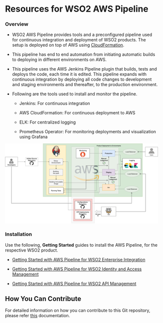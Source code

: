 # Resources for WSO2 AWS Pipeline

### Overview

* WSO2 AWS Pipeline provides tools and a preconfigured pipeline used for continuous integration and deployment of WSO2 products. The setup is deployed on top of AWS using [CloudFormation](https://aws.amazon.com/cloudformation/).

* This pipeline has end to end automation from initiating automatic builds to deploying in different environments on AWS.

* This pipeline uses the AWS Jenkins Pipeline plugin that builds, tests and deploys the code, each time it is edited.
This pipeline expands with continuous integration by deploying all code changes to development and staging environments and thereafter, to the production environment.

* Following are the tools used to install and monitor the pipeline.

  - Jenkins: For continuous integration

  - AWS CloudFormation: For continuous deployment to AWS

  - ELK: For centralized logging

  - Prometheus Operator: For monitoring deployments and visualization using Grafana

![Architecture Diagram](pipeline_architecture_diagram.png)

### Installation

Use the following, **Getting Started** guides to install the AWS Pipeline, for the respective WSO2 product.

* [Getting Started with AWS Pipeline for WSO2 Enterprise Integration](docs/getting-started-ei.md)

* [Getting Started with AWS Pipeline for WSO2 Identity and Access Management](docs/getting-started-is.md)

* [Getting Started with AWS Pipeline for WSO2 API Management](docs/getting-started-apim.md)

## How You Can Contribute

For detailed information on how you can contribute to this Git repository, please refer [this](CONTRIBUTING.md) documentation.
